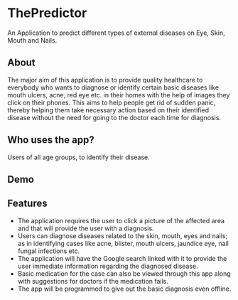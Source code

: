 # ThePredictor
 An Application to predict different types of external diseases on Eye, Skin, Mouth and Nails.
 
## About
 The major aim of this application is to provide quality healthcare to everybody who wants to diagnose or identify certain basic diseases
 like mouth ulcers, acne, red eye etc. in their homes with the help of images they click on their phones. This aims to help people get rid
 of sudden panic, thereby helping them take necessary action based on their identified disease without the need for going to the doctor
 each time for diagnosis.

## Who uses the app?
 Users of all age groups, to identify their disease.

## Demo

 
## Features
 - The application requires the user to click a picture of the affected area and that will provide the user with a diagnosis.
 - Users can diagnose diseases related to the skin, mouth, eyes and nails; as in identifying cases like acne, blister, mouth ulcers,
   jaundice eye, nail fungal infections etc.
 - The application will have the Google search linked with it to provide the user immediate information regarding the diagnosed disease.
 -  Basic medication for the case can also be viewed through this app along with suggestions for doctors if the medication fails.
 - The app will be programmed to give out the basic diagnosis even offline.
